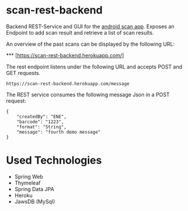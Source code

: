 # scan-rest-backend

Backend REST-Service and GUI for the [android scan app](https://github.com/superernie77/scan-android-app). Exposes an Endpoint to add scan result and retrieve a list of scan results.

An overview of the past scans can be displayed by the following URL:

*** [https://scan-rest-backend.herokuapp.com/]


The rest endpoint listens under the following URL and accepts POST and GET requests.

```
https://scan-rest-backend.herokuapp.com/message
```

The REST service consumes the following message Json in a POST request:

```
{
    "createdBy": "ENE",
    "barcode": "1223",
    "format": "String",
    "message": "fourth demo message"
}
```
# Used Technologies

+ Spring Web
+ Thymeleaf
+ Spring Data JPA
+ Heroku 
+ JawsDB (MySql)
